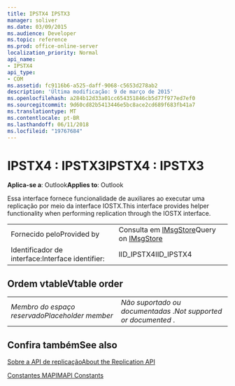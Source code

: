 ```yaml
---
title: IPSTX4 IPSTX3
manager: soliver
ms.date: 03/09/2015
ms.audience: Developer
ms.topic: reference
ms.prod: office-online-server
localization_priority: Normal
api_name:
- IPSTX4
api_type:
- COM
ms.assetid: fc9116b6-a525-daff-9068-c5653d278ab2
description: 'Última modificação: 9 de março de 2015'
ms.openlocfilehash: a284b12d33a01cc654351846cb5d77f977ed7ef0
ms.sourcegitcommit: 9d60cd82b5413446e5bc8ace2cd689f683fb41a7
ms.translationtype: MT
ms.contentlocale: pt-BR
ms.lasthandoff: 06/11/2018
ms.locfileid: "19767684"
---
```

# <a name="ipstx4--ipstx3"></a><span data-ttu-id="04e5d-103">IPSTX4 : IPSTX3</span><span class="sxs-lookup"><span data-stu-id="04e5d-103">IPSTX4 : IPSTX3</span></span>

  
  
<span data-ttu-id="04e5d-104">**Aplica-se a**: Outlook</span><span class="sxs-lookup"><span data-stu-id="04e5d-104">**Applies to**: Outlook</span></span> 
  
<span data-ttu-id="04e5d-105">Essa interface fornece funcionalidade de auxiliares ao executar uma replicação por meio da interface IOSTX.</span><span class="sxs-lookup"><span data-stu-id="04e5d-105">This interface provides helper functionality when performing replication through the IOSTX interface.</span></span>
  
|||
|:-----|:-----|
|<span data-ttu-id="04e5d-106">Fornecido pelo</span><span class="sxs-lookup"><span data-stu-id="04e5d-106">Provided by</span></span>  <br/> |<span data-ttu-id="04e5d-107">Consulta em [IMsgStore](imsgstoreimapiprop.md)</span><span class="sxs-lookup"><span data-stu-id="04e5d-107">Query on [IMsgStore](imsgstoreimapiprop.md)</span></span> <br/> |
|<span data-ttu-id="04e5d-108">Identificador de interface:</span><span class="sxs-lookup"><span data-stu-id="04e5d-108">Interface identifier:</span></span>  <br/> |<span data-ttu-id="04e5d-109">IID_IPSTX4</span><span class="sxs-lookup"><span data-stu-id="04e5d-109">IID_IPSTX4</span></span>  <br/> |
   
## <a name="vtable-order"></a><span data-ttu-id="04e5d-110">Ordem vtable</span><span class="sxs-lookup"><span data-stu-id="04e5d-110">Vtable order</span></span>

|||
|:-----|:-----|
| <span data-ttu-id="04e5d-111">*Membro do espaço reservado*</span><span class="sxs-lookup"><span data-stu-id="04e5d-111">*Placeholder member*</span></span>  <br/> | <span data-ttu-id="04e5d-112">*Não suportado ou documentadas* .</span><span class="sxs-lookup"><span data-stu-id="04e5d-112">*Not supported or documented*  .</span></span>  <br/> |
   
## <a name="see-also"></a><span data-ttu-id="04e5d-113">Confira também</span><span class="sxs-lookup"><span data-stu-id="04e5d-113">See also</span></span>



[<span data-ttu-id="04e5d-114">Sobre a API de replicação</span><span class="sxs-lookup"><span data-stu-id="04e5d-114">About the Replication API</span></span>](about-the-replication-api.md)
  
[<span data-ttu-id="04e5d-115">Constantes MAPI</span><span class="sxs-lookup"><span data-stu-id="04e5d-115">MAPI Constants</span></span>](mapi-constants.md)

